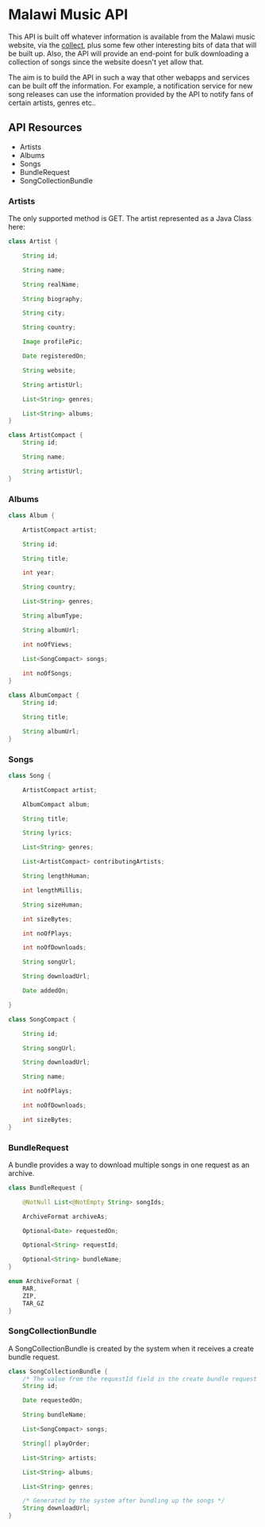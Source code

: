 Malawi Music API
================

This API is built off whatever information is available
from the Malawi music website, via the [collect](../collector/README.md),
plus some few other interesting bits of data that will be built
up. Also, the API will provide an end-point for bulk downloading
a collection of songs since the website doesn't yet allow that.

The aim is to build the API in such a way that other webapps and services
can be built off the information. For example, a notification service
for new song releases can use the information provided by the API to 
notify fans of certain artists, genres etc..  

## API Resources

* Artists
* Albums
* Songs
* BundleRequest
* SongCollectionBundle

### Artists

The only supported method is GET.
The artist represented as a Java Class here:

```java
class Artist {

    String id;

    String name;

    String realName;

    String biography;

    String city;

    String country;

    Image profilePic;

    Date registeredOn;

    String website;

    String artistUrl;

    List<String> genres;

    List<String> albums;
}
```

```java 
class ArtistCompact {
    String id;

    String name;

    String artistUrl;
}

```

### Albums


```java
class Album {

    ArtistCompact artist;

    String id;

    String title;

    int year;

    String country;

    List<String> genres;

    String albumType;

    String albumUrl;

    int noOfViews;

    List<SongCompact> songs;
    
    int noOfSongs;
}
```

```java
class AlbumCompact {
    String id;

    String title;

    String albumUrl;
}
```

### Songs 

```java
class Song {

    ArtistCompact artist;

    AlbumCompact album;

    String title;

    String lyrics;

    List<String> genres;

    List<ArtistCompact> contributingArtists;

    String lengthHuman;

    int lengthMillis;

    String sizeHuman;

    int sizeBytes;

    int noOfPlays;

    int noOfDownloads;

    String songUrl;

    String downloadUrl;

    Date addedOn;

}
```

```java
class SongCompact {

    String id;

    String songUrl;

    String downloadUrl;

    String name;

    int noOfPlays;

    int noOfDownloads;

    int sizeBytes;
}
```


### BundleRequest

A bundle provides a way to download multiple songs in one request as an archive.

```java
class BundleRequest {

    @NotNull List<@NotEmpty String> songIds;

    ArchiveFormat archiveAs;

    Optional<Date> requestedOn;

    Optional<String> requestId;

    Optional<String> bundleName;
}

enum ArchiveFormat {
    RAR,
    ZIP,
    TAR_GZ
}
```


### SongCollectionBundle

A SongCollectionBundle is created by the system when it receives a create bundle request.

```java 
class SongCollectionBundle {
    /* The value from the requestId field in the create bundle request */
    String id;

    Date requestedOn;

    String bundleName;

    List<SongCompact> songs;

    String[] playOrder;

    List<String> artists;

    List<String> albums;

    List<String> genres;

    /* Generated by the system after bundling up the songs */
    String downloadUrl;
}
```
